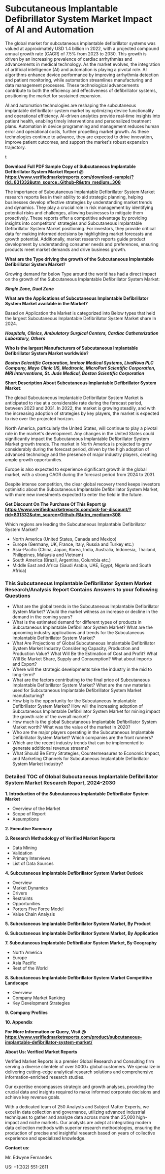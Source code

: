 <meta name="title" content="Global Subcutaneous Implantable Defibrillator System Market Impact of AI and Automation"><meta name="description" content="The global market for subcutaneous implantable defibrillator systems was valued at approximately USD 1.4 billion in 2022, with a projected compound annual growth rate "><meta name="title" content="Subcutaneous Implantable Defibrillator System Market Size, Share, Scope, Trends, Growth, Opportunities, Analysis, Forecast"><h1>Subcutaneous Implantable Defibrillator System Market Impact of AI and Automation</h1><p>The global market for subcutaneous implantable defibrillator systems was valued at approximately USD 1.4 billion in 2022, with a projected compound annual growth rate (CAGR) of 7.5% from 2023 to 2030. This growth is driven by an increasing prevalence of cardiac arrhythmias and advancements in medical technology. As the market evolves, the integration of artificial intelligence (AI) and automation is playing a pivotal role. AI algorithms enhance device performance by improving arrhythmia detection and patient monitoring, while automation streamlines manufacturing and data management processes. These technological advancements contribute to both the efficiency and effectiveness of defibrillator systems, positioning the market for sustained expansion.</p><p>AI and automation technologies are reshaping the subcutaneous implantable defibrillator system market by optimizing device functionality and operational efficiency. AI-driven analytics provide real-time insights into patient health, enabling timely interventions and personalized treatment plans. Automation in device programming and management reduces human error and operational costs, further propelling market growth. As these technologies continue to advance, they are expected to drive innovation, improve patient outcomes, and support the market's robust expansion trajectory.</p>t</p><p id="" class=""><strong>Download Full PDF Sample Copy of Subcutaneous Implantable Defibrillator System Market Report @ <a href="https://www.verifiedmarketreports.com/download-sample/?rid=831332&utm_source=Github-R&utm_medium=308" target="_blank">https://www.verifiedmarketreports.com/download-sample/?rid=831332&utm_source=Github-R&utm_medium=308</a></strong></p><p>The importance of&nbsp;Subcutaneous Implantable Defibrillator System Market research reports lies in their ability to aid strategic planning, helping businesses develop effective strategies by understanding market trends and dynamics. They play a crucial role in risk management by identifying potential risks and challenges, allowing businesses to mitigate them proactively. These reports offer a competitive advantage by providing insights into competitors' strategies and Subcutaneous Implantable Defibrillator System Market positioning. For investors, they provide critical data for making informed decisions by highlighting market forecasts and growth potential. Additionally, market research reports guide product development by understanding consumer needs and preferences, ensuring products meet market demands and drive business growth.</p><p><strong>What are the&nbsp;Type driving the growth of the Subcutaneous Implantable Defibrillator System Market?</strong></p><p id="" class="">Growing demand for below Type around the world has had a direct impact on the growth of the Subcutaneous Implantable Defibrillator System Market:</p><em><strong>Single Zone, Dual Zone</strong></em></p><strong>What are the&nbsp;Applications&nbsp;of Subcutaneous Implantable Defibrillator System Market available in the Market?</strong></p><p id="" class="">Based on Application the Market is categorized into Below types that held the largest Subcutaneous Implantable Defibrillator System Market share In 2024.</p><em><strong>Hospitals, Clinics, Ambulatory Surgical Centers, Cardiac Catheterization Laboratory, Others</strong></em></p><strong>Who is the largest Manufacturers of Subcutaneous Implantable Defibrillator System Market worldwide?</strong></p><p><em><strong>Boston Scientific Corporation, Imricor Medical Systems, LivaNova PLC Company, Mayo Clinic US, Medtronic, MicroPort Scientific Corporation, MRI Interventions, St. Jude Medical, Boston Scientific Corporation</strong></em></p><p id="" class=""><strong>Short Description About Subcutaneous Implantable Defibrillator System Market:</strong></p><p>The global Subcutaneous Implantable Defibrillator System Market is anticipated to rise at a considerable rate during the forecast period, between 2023 and 2031. In 2022, the market is growing steadily, and with the increasing adoption of strategies by key players, the market is expected to rise over the projected horizon.</p><p>North America, particularly the United States, will continue to play a pivotal role in the market's development. Any changes in the United States could significantly impact the Subcutaneous Implantable Defibrillator System Market growth trends. The market in North America is projected to grow considerably during the forecast period, driven by the high adoption of advanced technology and the presence of major industry players, creating ample growth opportunities.</p><p>Europe is also expected to experience significant growth in the global market, with a strong CAGR during the forecast period from 2024 to 2031.</p><p>Despite intense competition, the clear global recovery trend keeps investors optimistic about the Subcutaneous Implantable Defibrillator System Market, with more new investments expected to enter the field in the future.</p><p id="" class=""><strong>Get Discount On The Purchase Of This Report @ <a href="https://www.verifiedmarketreports.com/ask-for-discount/?rid=831332&utm_source=Github-R&utm_medium=308" target="_blank">https://www.verifiedmarketreports.com/ask-for-discount/?rid=831332&utm_source=Github-R&utm_medium=308</a></strong></p>Which regions are leading the Subcutaneous Implantable Defibrillator System Market?</p><ul><li>North America (United States, Canada and Mexico)</li><li>Europe (Germany, UK, France, Italy, Russia and Turkey etc.)</li><li>Asia-Pacific (China, Japan, Korea, India, Australia, Indonesia, Thailand, Philippines, Malaysia and Vietnam)</li><li>South America (Brazil, Argentina, Columbia etc.)</li><li>Middle East and Africa (Saudi Arabia, UAE, Egypt, Nigeria and South Africa)</li></ul><h3 id="" class="">This Subcutaneous Implantable Defibrillator System Market Research/Analysis Report Contains Answers to your following Questions</h3><ul><li>What are the global trends in the Subcutaneous Implantable Defibrillator System Market? Would the market witness an increase or decline in the demand in the coming years?</li><li>What is the estimated demand for different types of products in Subcutaneous Implantable Defibrillator System Market? What are the upcoming industry applications and trends for the Subcutaneous Implantable Defibrillator System Market?</li><li>What Are Projections of Global Subcutaneous Implantable Defibrillator System Market Industry Considering Capacity, Production and Production Value? What Will Be the Estimation of Cost and Profit? What Will Be Market Share, Supply and Consumption? What about imports and Export?</li><li>Where will the strategic developments take the industry in the mid to long-term?</li><li>What are the factors contributing to the final price of Subcutaneous Implantable Defibrillator System Market? What are the raw materials used for Subcutaneous Implantable Defibrillator System Market manufacturing?</li><li>How big is the opportunity for the Subcutaneous Implantable Defibrillator System Market? How will the increasing adoption of Subcutaneous Implantable Defibrillator System Market for mining impact the growth rate of the overall market?</li><li>How much is the global Subcutaneous Implantable Defibrillator System Market worth? What was the value of the market In 2020?</li><li>Who are the major players operating in the Subcutaneous Implantable Defibrillator System Market? Which companies are the front runners?</li><li>Which are the recent industry trends that can be implemented to generate additional revenue streams?</li><li>What Should Be Entry Strategies, Countermeasures to Economic Impact, and Marketing Channels for Subcutaneous Implantable Defibrillator System Market Industry?</li></ul><h3 id="" class="">Detailed TOC of Global Subcutaneous Implantable Defibrillator System Market Research Report, 2024-2030</h3><p id="" class=""><strong>1. Introduction of the Subcutaneous Implantable Defibrillator System Market</strong></p><ul><li>Overview of the Market</li><li>Scope of Report</li><li>Assumptions</li></ul><p id="" class=""><strong>2. Executive Summary</strong></p><p id="" class=""><strong>3. Research Methodology of Verified Market Reports</strong></p><ul><li>Data Mining</li><li>Validation</li><li>Primary Interviews</li><li>List of Data Sources</li></ul><p id="" class=""><strong>4. Subcutaneous Implantable Defibrillator System Market Outlook</strong></p><ul><li>Overview</li><li>Market Dynamics</li><li>Drivers</li><li>Restraints</li><li>Opportunities</li><li>Porters Five Force Model</li><li>Value Chain Analysis</li></ul><p id="" class=""><strong>5. Subcutaneous Implantable Defibrillator System Market, By Product</strong></p><p id="" class=""><strong>6. Subcutaneous Implantable Defibrillator System Market, By Application</strong></p><p id="" class=""><strong>7. Subcutaneous Implantable Defibrillator System Market, By Geography</strong></p><ul><li>North America</li><li>Europe</li><li>Asia Pacific</li><li>Rest of the World</li></ul><p id="" class=""><strong>8. Subcutaneous Implantable Defibrillator System Market Competitive Landscape</strong></p><ul><li>Overview</li><li>Company Market Ranking</li><li>Key Development Strategies</li></ul><p id="" class=""><strong>9. Company Profiles</strong></p><p id="" class=""><strong>10. Appendix</strong></p><p id="" class=""><strong>For More Information or Query, Visit @ <a href="https://www.verifiedmarketreports.com/product/subcutaneous-implantable-defibrillator-system-market/" target="_blank">https://www.verifiedmarketreports.com/product/subcutaneous-implantable-defibrillator-system-market/</a></strong></p><p id="" class=""><strong>About Us: Verified Market Reports</strong></p><p id="" class="">Verified Market Reports is a premier Global Research and Consulting firm serving a diverse clientele of over 5000+ global customers. We specialize in delivering cutting-edge analytical research solutions and comprehensive information-enriched research studies.</p><p id="" class="">Our expertise encompasses strategic and growth analyses, providing the crucial data and insights required to make informed corporate decisions and achieve key revenue goals.</p><p id="" class="">With a dedicated team of 250 Analysts and Subject Matter Experts, we excel in data collection and governance, utilizing advanced industrial techniques to gather and analyze data across more than 25,000 high-impact and niche markets. Our analysts are adept at integrating modern data collection methods with superior research methodologies, ensuring the production of precise and insightful research based on years of collective experience and specialized knowledge.</p><p id="" class=""><strong>Contact us:</strong></p><p id="" class="">Mr. Edwyne Fernandes</p><p id="" class="">US: +1(302) 551-2611</p>